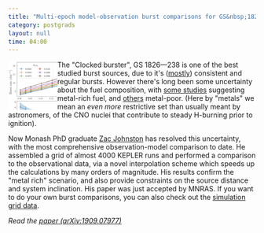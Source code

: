 ```yaml
---
title: "Multi-epoch model-observation burst comparisons for GS&nbsp;1826&mdash;238"
category: postgrads
layout: null
time: 04:00
---
```

<!-- header generated from blosxom format post; make_header.pl 23.1.2022 -->
<p>
<img src="images/johnston20.png" width="100" align="left">
The "Clocked burster", GS&nbsp;1826&mdash;238 is one of the best studied burst
sources, due to it's (<a href="http://adsabs.harvard.edu/abs/2016ApJ...818..135C">mostly</a>) consistent and regular bursts. However there's long been some
uncertainty about the fuel composition, with 
<a href="http://adsabs.harvard.edu/abs/2007ApJ...671L.141H">some studies</a>
suggesting metal-rich fuel, and 
<a href="https://ui.adsabs.harvard.edu/abs/2004ApJ...601..466G">others</a> metal-poor.
(Here by "metals" we mean an <em>even more</em> restrictive set than usually meant by
astronomers, of the CNO nuclei that contribute to steady H-burning prior to ignition).</p>
<p>Now Monash PhD graduate 
<a href="https://astro.natsci.msu.edu/people/zac-johnston">Zac Johnston</a>
has resolved this uncertainty, with the most comprehensive observation-model
comparison to date. He assembled a grid of almost 4000 KEPLER runs and 
performed a comparison to the observational data, via a novel interpolation
scheme which speeds up the calculations by many orders of magnitude.
His results confirm the "metal rich" scenario, and also provide constraints on the source distance and system inclination. His paper was just accepted by MNRAS.
If you want to do your own burst comparisons, you can also check out
the 
<a href="https://data.mendeley.com/datasets/nmb24z6jrp/1">simulation grid data</a>.</p>
<p><em>Read the 
<a href="http://arxiv.org/abs/1909.07977">paper (arXiv:1909.07977)</a></em></p>
